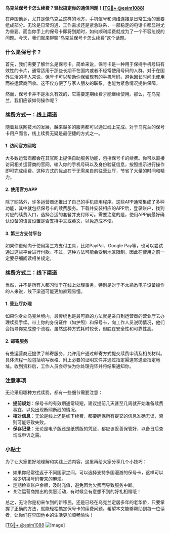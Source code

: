 **乌克兰保号卡怎么续费？轻松搞定你的通信问题！[[TG💪+ @esim1088](https://t.me/s/esim1088)]**

在异国他乡，尤其是像乌克兰这样的地方，手机信号和网络连接是日常生活的重要组成部分。无论是日常沟通、工作需求还是紧急联系，一部稳定的电话卡都显得尤为重要。而当你手上的保号卡即将到期时，如何顺利续费就成为了一个不容忽视的问题。今天，我们就来聊聊“乌克兰保号卡怎么续费”这个话题。

### 什么是保号卡？

首先，我们需要了解什么是保号卡。简单来说，保号卡是一种用于保持手机号码有效性的卡片，通常适用于那些长期不在国内或者不经常使用号码的人群。对于在国外生活的华人来说，保号卡可以帮助你保留现有的手机号码，避免因长时间未使用而被运营商回收。这不仅方便了与家人朋友的联系，也能为紧急情况提供保障。

然而，保号卡并不是永久有效的，它需要定期续费才能继续使用。那么，在乌克兰，我们应该如何操作呢？

### 续费方式一：线上渠道

随着互联网技术的发展，越来越多的服务都可以通过线上完成。对于乌克兰的保号卡用户而言，线上续费无疑是最便捷的方式之一。

#### 1. 访问官方网站
大多数运营商都会在其官网上提供自助服务功能，包括保号卡的续费。你可以直接访问相关运营商的官网，输入你的手机号码以及身份验证信息，按照提示进行操作即可完成续费。这种方式的优点在于无需亲自前往营业厅，节省了大量的时间和精力。

#### 2. 使用官方APP
除了网站外，许多运营商还推出了自己的手机应用程序。这些APP通常集成了多种功能，其中就包括保号卡的续费服务。下载并安装相应的APP后，登录账户，找到对应的续费入口，选择合适的套餐并支付即可。需要注意的是，使用APP前最好确认设备的语言设置是否支持中文或英文，以免造成不便。

#### 3. 第三方支付平台
如果你更倾向于使用第三方支付工具，比如PayPal、Google Pay等，也可以尝试通过这些平台进行付款。不过，这种方法可能会受到地区限制，因此在使用之前一定要仔细阅读相关规定。

### 续费方式二：线下渠道

当然，并不是所有人都习惯于在线上处理事务，特别是对于不太熟悉电子设备操作的人来说，线下渠道可能更加直观易懂。

#### 1. 营业厅办理
如果你身处乌克兰境内，最传统也是最可靠的方法就是亲自到运营商的营业厅去办理续费手续。带上你的身份证件（如护照）和保号卡，向工作人员说明情况，他们会指导你完成整个流程。虽然这种方式耗时较长，但胜在安全性和可靠性高。

#### 2. 邮寄服务
有些运营商还提供了邮寄服务，允许用户通过邮寄方式提交续费申请及相关材料。具体流程一般包括填写表格、附上必要的证明文件并通过指定渠道寄送至指定地址。收到资料后，工作人员会尽快为你处理完毕并将结果通知你。

### 注意事项

无论采用哪种方式续费，都有一些细节需要注意：

- **提前规划**：保号卡的有效期通常较短，建议提前几天甚至几周就开始准备续费事宜，以免出现断网断线的情况。
- **核对信息**：无论是线上还是线下续费，都要确保所有提交的信息准确无误，否则可能导致失败。
- **保存记录**：无论是电子版还是纸质版的凭证，都应该妥善保管好，以备日后查询或申诉之需。

### 小贴士

为了让大家更好地理解和实践上述内容，这里再给大家分享几个小技巧：

- 如果你经常往返于不同国家之间，可以选择支持多国漫游的保号卡，这样可以减少切换号码带来的麻烦。
- 定期检查账户余额，及时充值，避免因为欠费而导致服务中断。
- 关注运营商推出的优惠活动，有时候会有意想不到的好礼相赠哦！

总之，无论你是初来乍到的新移民，还是已经在乌克兰定居多年的老华侨，只要掌握了正确的方法，就能轻松搞定保号卡的续费问题。希望本文能够帮助到每一位读者，让你们在异国他乡的生活更加顺畅愉快！

[[TG💪+ @esim1088](https://t.me/s/esim1088) ![Image](https://i.postimg.cc/4NQfJmqS/Snipaste-2025-05-13-00-14-12.png)]